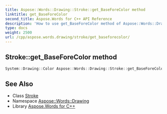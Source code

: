 ```yaml
---
title: Aspose::Words::Drawing::Stroke::get_BaseForeColor method
linktitle: get_BaseForeColor
second_title: Aspose.Words for C++ API Reference
description: 'How to use get_BaseForeColor method of Aspose::Words::Drawing::Stroke class in C++.'
type: docs
weight: 2500
url: /cpp/aspose.words.drawing/stroke/get_baseforecolor/
---
```

## Stroke::get_BaseForeColor method




```cpp
System::Drawing::Color Aspose::Words::Drawing::Stroke::get_BaseForeColor()
```

## See Also

* Class [Stroke](../)
* Namespace [Aspose::Words::Drawing](../../)
* Library [Aspose.Words for C++](../../../)
